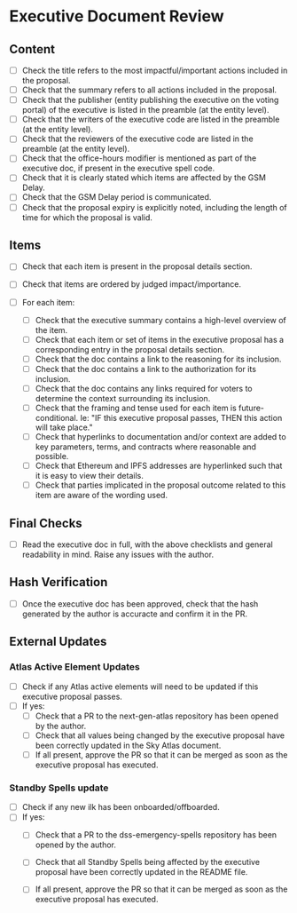 
# Executive Document Review

## Content
- [ ] Check the title refers to the most impactful/important actions included in the proposal.
- [ ] Check that the summary refers to all actions included in the proposal.
- [ ] Check that the publisher (entity publishing the executive on the voting portal) of the executive is listed in the preamble (at the entity level).
- [ ] Check that the writers of the executive code are listed in the preamble (at the entity level).
- [ ] Check that the reviewers of the executive code are listed in the preamble (at the entity level).
- [ ] Check that the office-hours modifier is mentioned as part of the executive doc, if present in the executive spell code.
- [ ] Check that it is clearly stated which items are affected by the GSM Delay.
- [ ] Check that the GSM Delay period is communicated.
- [ ] Check that the proposal expiry is explicitly noted, including the length of time for which the proposal is valid.

## Items

- [ ] Check that each item is present in the proposal details section.
- [ ] Check that items are ordered by judged impact/importance.

- [ ] For each item:
	- [ ] Check that the executive summary contains a high-level overview of the item.
	- [ ] Check that each item or set of items in the executive proposal has a corresponding entry in the proposal details section.
	- [ ] Check that the doc contains a link to the reasoning for its inclusion.
	- [ ] Check that the doc contains a link to the authorization for its inclusion.
	- [ ] Check that the doc contains any links required for voters to determine the context surrounding its inclusion.
	- [ ] Check that the framing and tense used for each item is future-conditional. Ie: "IF this executive proposal passes, THEN this action will take place."
	- [ ] Check that hyperlinks to documentation and/or context are added to key parameters, terms, and contracts where reasonable and possible.
	- [ ] Check that Ethereum and IPFS addresses are hyperlinked such that it is easy to view their details.
	- [ ] Check that parties implicated in the proposal outcome related to this item are aware of the wording used.

## Final Checks

- [ ] Read the executive doc in full, with the above checklists and general readability in mind. Raise any issues with the author.

## Hash Verification

- [ ] Once the executive doc has been approved, check that the hash generated by the author is accuracte and confirm it in the PR.

## External Updates

### Atlas Active Element Updates

- [ ] Check if any Atlas active elements will need to be updated if this executive proposal passes.
- [ ] If yes:
	- [ ] Check that a PR to the next-gen-atlas repository has been opened by the author.
	- [ ] Check that all values being changed by the executive proposal have been correctly updated in the Sky Atlas document.
	- [ ] If all present, approve the PR so that it can be merged as soon as the executive proposal has executed.

### Standby Spells update

- [ ] Check if any new ilk has been onboarded/offboarded.
- [ ] If yes:
	- [ ] Check that a PR to the dss-emergency-spells repository has been opened by the author.
	- [ ] Check that all Standby Spells being affected by the executive proposal have been correctly updated in the README file.
 	- [ ] If all present, approve the PR so that it can be merged as soon as the executive proposal has executed.
 
